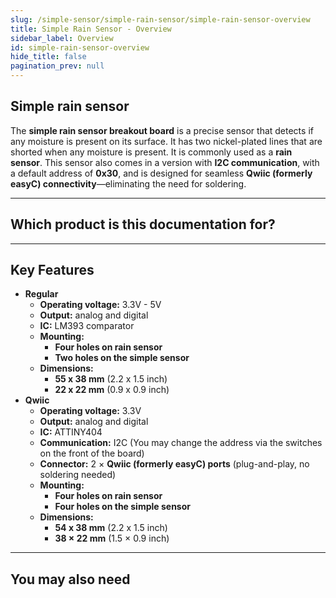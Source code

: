 ```yaml
---
slug: /simple-sensor/simple-rain-sensor/simple-rain-sensor-overview
title: Simple Rain Sensor - Overview
sidebar_label: Overview
id: simple-rain-sensor-overview
hide_title: false
pagination_prev: null
---
```


## Simple rain sensor

The **simple rain sensor breakout board** is a precise sensor that detects if any moisture is present on its surface. It has two nickel-plated lines that are shorted when any moisture is present. It is commonly used as a **rain sensor**.
This sensor also comes in a version with **I2C communication**, with a default address of **0x30**, and is designed for seamless **Qwiic (formerly easyC) connectivity**—eliminating the need for soldering.

<CenteredImage src="/img/simple-sensor/simple-rain-sensor/333043.jpg" alt="Qwiic version of the rain sensor board" caption="Qwiic version of the rain sensor board"/>
<CenteredImage src="/img/simple-sensor/simple-rain-sensor/333044.jpg" alt="Regular version of the rain sensor board" caption="Regular version of the rain sensor board"/>

---

## Which product is this documentation for?
<QuickLink 
  title="Simple rain sensor board with easyC " 
  description="333042"
  url="https://soldered.com/product/simple-rain-sensor-board-with-easyc/"
  image="/img/simple-sensor/simple-rain-sensor/333043.jpg" 
/>
<QuickLink 
  title="Simple rain sensor board" 
  description="333043"
  url="https://soldered.com/product/simple-rain-sensor/"
  image="/img/simple-sensor/simple-rain-sensor/333044.jpg" 
/>

---

## Key Features
- **Regular**
    - **Operating voltage:** 3.3V - 5V
    - **Output:** analog and digital
    - **IC:** LM393 comparator
    - **Mounting:**
        - **Four holes on rain sensor**
        - **Two holes on the simple sensor**
    - **Dimensions:**
        - **55 x 38 mm** (2.2 x 1.5 inch)
        - **22 x 22 mm** (0.9 x 0.9 inch)
- **Qwiic**
    - **Operating voltage:** 3.3V
    - **Output:** analog and digital
    - **IC:** ATTINY404
    - **Communication:** I2C (You may change the address via the switches on the front of the board) 
    - **Connector:** 2 × **Qwiic (formerly easyC) ports** (plug-and-play, no soldering needed)
    - **Mounting:**
        - **Four holes on rain sensor**
        - **Four holes on the simple sensor**
    - **Dimensions:** 
        - **54 x 38 mm** (2.2 x 1.5 inch)
        - **38 × 22 mm** (1.5 × 0.9 inch)

---

## You may also need
<QuickLink 
  title="Qwiic cable" 
  description="Qwiic (formerly easyC) compatible cables with connectors on both ends, available in various lengths."
  url="https://soldered.com/product/easyc-cable/"
  image="/img/333311.webp" 
/>
